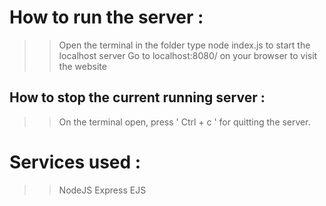 # How to run the server : 
>> Open the terminal in the folder
>> type node index.js to start the localhost server
>> Go to localhost:8080/ on your browser to visit the website

## How to stop the current running server : 
>> On the terminal open, press ' Ctrl + c ' for quitting the server.

# Services used : 
>> NodeJS Express EJS 

